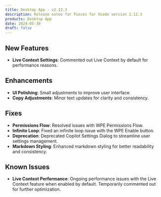 ```yaml
---
title: Desktop App - v2.12.3
description: Release notes for Pieces for Xcode version 2.12.3
products: Desktop App
date: 2024-05-30
draft: false
---
```


## **New Features**
- **Live Context Settings**: Commented out Live Context by default for performance reasons.

## **Enhancements**
- **UI Polishing**: Small adjustments to improve user interface.
- **Copy Adjustments**: Minor text updates for clarity and consistency.

## **Fixes**
- **Permissions Flow**: Resolved issues with WPE Permissions Flow.
- **Infinite Loop**: Fixed an infinite loop issue with the WPE Enable button.
- **Deprecation**: Deprecated Copilot Settings Dialog to streamline user settings management.
- **Markdown Styling**: Enhanced markdown styling for better readability and consistency.

## **Known Issues**
- **Live Context Performance**: Ongoing performance issues with the Live Context feature when enabled by default. Temporarily commented out for further optimization.
